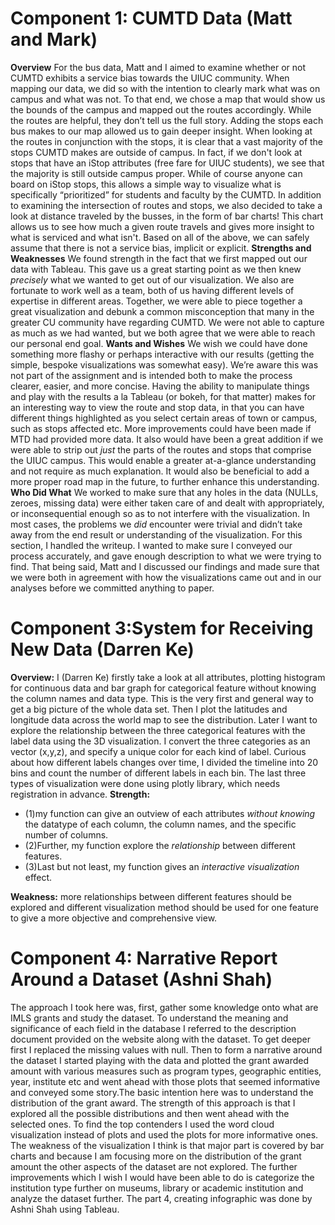 
# Component 1: CUMTD Data (Matt and Mark)
**Overview**
For the bus data, Matt and I aimed to examine whether or not CUMTD exhibits a service bias towards the UIUC community. When mapping our data, we did so with the intention to clearly mark what was on campus and what was not. To that end, we chose a map that would show us the bounds of the campus and mapped out the routes accordingly. While the routes are helpful, they don’t tell us the full story. Adding the stops each bus makes to our map allowed us to gain deeper insight. 
When looking at the routes in conjunction with the stops, it is clear that a vast majority of the stops CUMTD makes are outside of campus. In fact, if we don't look at stops that have an iStop attributes (free fare for UIUC students), we see that the majority is still outside campus proper. While of course anyone can board on iStop stops, this allows a simple way to visualize what is specifically “prioritized” for students and faculty by the CUMTD. In addition to examining the intersection of routes and stops, we also decided to take a look at distance traveled by the busses, in the form of bar charts! This chart allows us to see how much a given route travels and gives more insight to what is serviced and what isn't. Based on all of the above, we can safely assume that there is not a service bias, implicit or explicit.
**Strengths and Weaknesses**
We found strength in the fact that we first mapped out our data with Tableau. This gave us a great starting point as we then knew *precisely* what we wanted to get out of our visualization. We also are fortunate to work well as a team, both of us having different levels of expertise in different areas. Together, we were able to piece together a great visualization and debunk a common misconception that many in the greater CU community have regarding CUMTD. We were not able to capture as much as we had wanted, but we both agree that we were able to reach our personal end goal. 
**Wants and Wishes**
We wish we could have done something more flashy or perhaps interactive with our results (getting the simple, bespoke visualizations was somewhat easy). We’re aware this was not part of the assignment and is intended both to make the process clearer, easier, and more concise. Having the ability to manipulate things and play with the results a la Tableau (or bokeh, for that matter) makes for an interesting way to view the route and stop data, in that you can have different things highlighted as you select certain areas of town or campus, such as stops affected etc. More improvements could have been made if MTD had provided more data. It also would have been a great addition if we were able to strip out *just* the parts of the routes and stops that comprise the UIUC campus. This would enable a greater at-a-glance understanding and not require as much explanation. It would also be beneficial to add a more proper road map in the future, to further enhance this understanding. 
**Who Did What** 
We worked to make sure that any holes in the data (NULLs, zeroes, missing data) were either taken care of and dealt with appropriately, or inconsequential enough so as to not interfere with the visualization. In most cases, the problems we *did* encounter were trivial and didn’t take away from the end result or understanding of the visualization. For this section, I handled the writeup. I wanted to make sure I conveyed our process accurately, and gave enough description to what we were trying to find. That being said, Matt and I discussed our findings and made sure that we were both in agreement with how the visualizations came out and in our analyses before we committed anything to paper.
# Component 3:System for Receiving New Data (Darren Ke)
**Overview:**    I (Darren Ke) firstly take a look at all attributes, plotting histogram for continuous data and bar graph for categorical feature without knowing the column names and data type. This is the very first and general way to get a big picture of the whole data set. Then I plot the latitudes and longitude data across the world map to see the distribution. Later I want to explore the relationship between  the three categorical features with the label data using the 3D visualization. I convert the three categories as an vector (x,y,z), and specify a unique color for each kind of label.  Curious about how different labels changes over time, I divided the timeline into 20 bins and count the number of different labels in each bin. The last three types of visualization were done using plotly library, which needs registration in advance. 
**Strength:**
- (1)my function can give an outview of each attributes *without knowing* the datatype of each column, the column names, and the specific number of columns.
- (2)Further, my function explore the *relationship* between different features. 
- (3)Last but not least, my function gives an *interactive visualization* effect. 

**Weakness:** more relationships between different features should be explored and different visualization method should be used for one feature to give a more objective and comprehensive view. 
# Component 4: Narrative Report Around a Dataset (Ashni Shah)
The approach I took here was, first, gather some knowledge onto what are IMLS grants and study the dataset. To understand the meaning and significance of each field in the database I referred to the description document provided on the website along with the dataset. To get deeper first I replaced the missing values with null. Then to form a narrative around the dataset I started playing with the data and plotted the grant awarded amount with various measures such as program types, geographic entities, year, institute etc and went ahead with those plots that seemed informative and conveyed some story.The basic intention here was to understand the distribution of the grant award. The strength of this approach is that I explored all the possible distributions and then went ahead with the selected ones. To find the top contenders I used the word cloud visualization instead of plots and used the plots for more informative ones. The weakness of the visualization I think is that major part is covered by bar charts and because I am focusing more on the distribution of the grant amount the other aspects of the dataset are not explored. The further improvements which I wish I would have been able to do is categorize the institution type further on museums, library or academic institution and analyze the dataset further. The part 4, creating infographic was done by Ashni Shah using Tableau.


